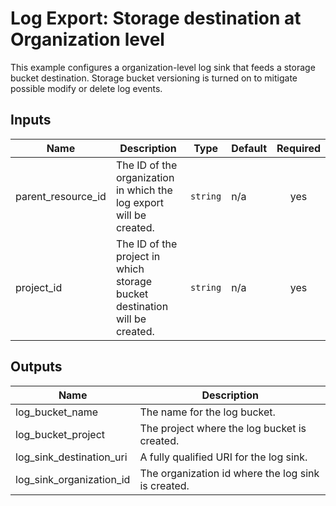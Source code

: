 # Log Export: Storage destination at Organization level

This example configures a organization-level log sink that feeds a storage bucket destination. Storage bucket versioning is turned on to mitigate possible modify or delete log events.

<!-- BEGINNING OF PRE-COMMIT-TERRAFORM DOCS HOOK -->
## Inputs

| Name | Description | Type | Default | Required |
|------|-------------|------|---------|:--------:|
| parent\_resource\_id | The ID of the organization in which the log export will be created. | `string` | n/a | yes |
| project\_id | The ID of the project in which storage bucket destination will be created. | `string` | n/a | yes |

## Outputs

| Name | Description |
|------|-------------|
| log\_bucket\_name | The name for the log bucket. |
| log\_bucket\_project | The project where the log bucket is created. |
| log\_sink\_destination\_uri | A fully qualified URI for the log sink. |
| log\_sink\_organization\_id | The organization id where the log sink is created. |

<!-- END OF PRE-COMMIT-TERRAFORM DOCS HOOK -->
